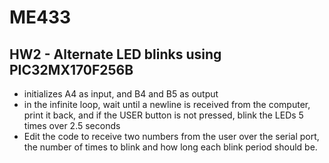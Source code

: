 # ME433

## HW2 - Alternate LED blinks using PIC32MX170F256B

- initializes A4 as input, and B4 and B5 as output
- in the infinite loop, wait until a newline is received from the computer, print it back, and if the USER button is not pressed, blink the LEDs 5 times over 2.5 seconds
- Edit the code to receive two numbers from the user over the serial port, the number of times to blink and how long each blink period should be.
